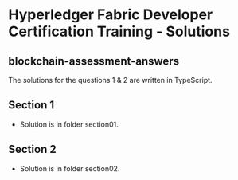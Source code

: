 # **Hyperledger Fabric Developer Certification Training - Solutions** 

## blockchain-assessment-answers
The solutions for the questions 1 & 2 are written in TypeScript.

## Section 1
- Solution is in folder section01.

## Section 2
- Solution is in folder section02.